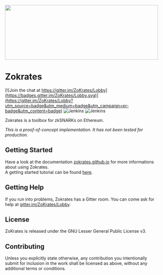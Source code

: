 
<img src="http://www.redaktion.tu-berlin.de/fileadmin/fg308/icons/projekte/logos/ZoKrates_logo.svg" width="100%" height="180">

# Zokrates

[![Join the chat at https://gitter.im/ZoKrates/Lobby](https://badges.gitter.im/ZoKrates/Lobby.svg)](https://gitter.im/ZoKrates/Lobby?utm_source=badge&utm_medium=badge&utm_campaign=pr-badge&utm_content=badge)
![Jenkins](https://img.shields.io/jenkins/s/https/jenkins.kyroy.com/job/ZoKrates/job/master.svg?label=master)
![Jenkins](https://img.shields.io/jenkins/s/https/jenkins.kyroy.com/job/ZoKrates/job/develop.svg?label=develop)


Zokrates is a toolbox for zkSNARKs on Ethereum.

_This is a proof-of-concept implementation. It has not been tested for production._

## Getting Started

Have a look at the documentation  [zokrates.github.io](https://zokrates.github.io/) for more informations about using Zokrates.  
A getting started tutorial can be found [here](https://zokrates.github.io/sha256example.html).

## Getting Help

If you run into problems, Zokrates has a Gitter room. You can come ask for help at [gitter.im/ZoKrates/Lobby](https://gitter.im/ZoKrates/Lobby).

## License

ZoKrates is released under the GNU Lesser General Public License v3.

## Contributing

Unless you explicitly state otherwise, any contribution you intentionally submit for inclusion in the work shall be licensed as above, without any additional terms or conditions.